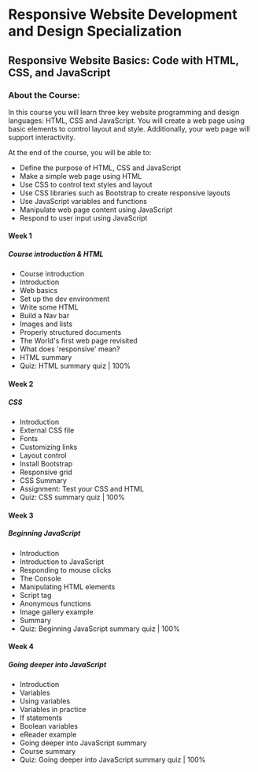 # Responsive Website Development and Design Specialization
## Responsive Website Basics: Code with HTML, CSS, and JavaScript
### About the Course:
In this course you will learn three key website programming and design languages: HTML, CSS and JavaScript. You will create a web page using basic elements to control layout and style.  Additionally, your web page will support interactivity.

At the end of the course, you will be able to:
- Define the purpose of HTML, CSS and JavaScript
- Make a simple web page using HTML
- Use CSS to control text styles and layout
- Use CSS libraries such as Bootstrap to create responsive layouts
- Use JavaScript variables and functions
- Manipulate web page content using JavaScript
- Respond to user input using JavaScript

#### Week 1
##### Course introduction & HTML
- Course introduction
- Introduction
- Web basics
- Set up the dev environment
- Write some HTML
- Build a Nav bar
- Images and lists
- Properly structured documents
- The World's first web page revisited
- What does 'responsive' mean?
- HTML summary
- Quiz: HTML summary quiz | 100%

#### Week 2
##### CSS
- Introduction
- External CSS file
- Fonts
- Customizing links
- Layout control
- Install Bootstrap
- Responsive grid
- CSS Summary
- Assignment: Test your CSS and HTML
- Quiz: CSS summary quiz | 100%

#### Week 3
##### Beginning JavaScript
- Introduction
- Introduction to JavaScript
- Responding to mouse clicks
- The Console
- Manipulating HTML elements
- Script tag
- Anonymous functions
- Image gallery example
- Summary
- Quiz: Beginning JavaScript summary quiz | 100%

#### Week 4
##### Going deeper into JavaScript
- Introduction
- Variables
- Using variables
- Variables in practice
- If statements
- Boolean variables
- eReader example
- Going deeper into JavaScript summary
- Course summary
- Quiz: Going deeper into JavaScript summary quiz | 100%
